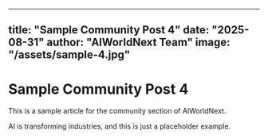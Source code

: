 
---
title: "Sample Community Post 4"
date: "2025-08-31"
author: "AIWorldNext Team"
image: "/assets/sample-4.jpg"
---

# Sample Community Post 4

This is a sample article for the community section of AIWorldNext.

AI is transforming industries, and this is just a placeholder example.
